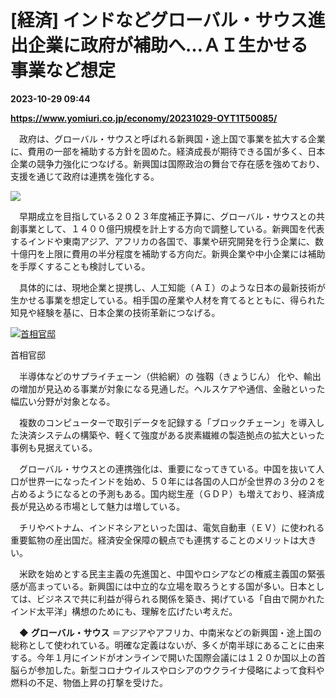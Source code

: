 # [経済] インドなどグローバル・サウス進出企業に政府が補助へ…ＡＩ生かせる事業など想定

**2023-10-29 09:44**

**https://www.yomiuri.co.jp/economy/20231029-OYT1T50085/**

　政府は、グローバル・サウスと呼ばれる新興国・途上国で事業を拡大する企業に、費用の一部を補助する方針を固めた。経済成長が期待できる国が多く、日本企業の競争力強化につなげる。新興国は国際政治の舞台で存在感を強めており、支援を通じて政府は連携を強化する。

[![](https://www.yomiuri.co.jp/media/2023/10/20231029-OYT1I50106-1.jpg)](https://www.yomiuri.co.jp/pluralphoto/20231029-OYT1I50106/)

　早期成立を目指している２０２３年度補正予算に、グローバル・サウスとの共創事業として、１４００億円規模を計上する方向で調整している。新興国を代表するインドや東南アジア、アフリカの各国で、事業や研究開発を行う企業に、数十億円を上限に費用の半分程度を補助する方向だ。新興企業や中小企業には補助を手厚くすることも検討している。

　具体的には、現地企業と提携し、人工知能（ＡＩ）のような日本の最新技術が生かせる事業を想定している。相手国の産業や人材を育てるとともに、得られた知見や経験を基に、日本企業の技術革新につなげる。

[![首相官邸](https://www.yomiuri.co.jp/media/2023/10/20231029-OYT1I50067-1.jpg)](https://www.yomiuri.co.jp/pluralphoto/20231029-OYT1I50067/)

首相官邸

　半導体などのサプライチェーン（供給網）の 強靱（きょうじん） 化や、輸出の増加が見込める事業が対象になる見通しだ。ヘルスケアや通信、金融といった幅広い分野が対象となる。

　複数のコンピューターで取引データを記録する「ブロックチェーン」を導入した決済システムの構築や、軽くて強度がある炭素繊維の製造拠点の拡大といった事例も見据えている。

　グローバル・サウスとの連携強化は、重要になってきている。中国を抜いて人口が世界一になったインドを始め、５０年には各国の人口が全世界の３分の２を占めるようになるとの予測もある。国内総生産（ＧＤＰ）も増えており、経済成長が見込める市場として魅力は増している。

　チリやベトナム、インドネシアといった国は、電気自動車（ＥＶ）に使われる重要鉱物の産出国だ。経済安全保障の観点でも連携することのメリットは大きい。

　米欧を始めとする民主主義の先進国と、中国やロシアなどの権威主義国の緊張感が高まっている。新興国には中立的な立場を取ろうとする国が多い。日本としては、ビジネスで共に利益が得られる関係を築き、掲げている「自由で開かれたインド太平洋」構想のためにも、理解を広げたい考えだ。

　◆ **グローバル・サウス** ＝アジアやアフリカ、中南米などの新興国・途上国の総称として使われている。明確な定義はないが、多くが南半球にあることに由来する。今年１月にインドがオンラインで開いた国際会議には１２０か国以上の首脳らが参加した。新型コロナウイルスやロシアのウクライナ侵略によって食料や燃料の不足、物価上昇の打撃を受けた。